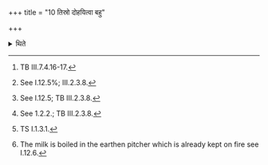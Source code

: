+++
title = "10 तिस्रो दोहयित्वा बहु"

+++

<details><summary>थिते</summary>

10. Having caused three (cows) to be milked with bahu dugdhindrāya[^1]..., having thrice released the speech,[^2] without holding (the earthen pitcher)[^3], having caused more (cows)[^4] to be milked, having poured some water in the milking pot, with sampṛcyadhvamṛtāvariḥ...[^5] having poured the wash-water into the (earthen) pitcher, he makes the milk well-boiled without letting it overflow.[^6]  

[^1]: TB III.7.4.16-17.  

[^2]: See I.12.5%; III.2.3.8.  

[^3]: See I.12.5; TB III.2.3.8.  

[^4]: See 1.2.2.; TB III.2.3.8.  

[^5]: TS I.1.3.1.  

[^6]: The milk is boiled in the earthen pitcher which is already kept on fire see I.12.6.
</details>
